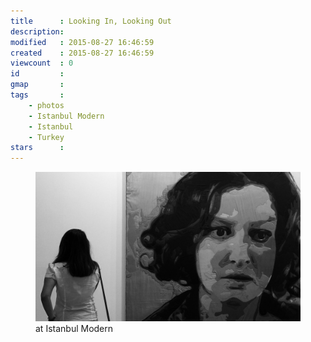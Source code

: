 ```yaml
---
title      : Looking In, Looking Out
description: 
modified   : 2015-08-27 16:46:59
created    : 2015-08-27 16:46:59
viewcount  : 0
id         : 
gmap       : 
tags       :
    - photos
    - Istanbul Modern
    - Istanbul
    - Turkey
stars      : 
---
```


<figure>
    <img src="img/IMG_2262.jpg">
    <figcaption>at Istanbul Modern</figcaption>
</figure>
 
